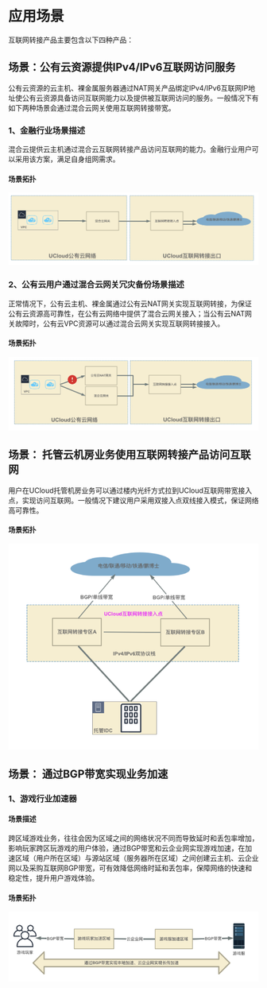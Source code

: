 # 应用场景

互联网转接产品主要包含以下四种产品：

## 场景：公有云资源提供IPv4/IPv6互联网访问服务

公有云资源的云主机、裸金属服务器通过NAT网关产品绑定IPv4/IPv6互联网IP地址使公有云资源具备访问互联网能力以及提供被互联网访问的服务。一般情况下有如下两种场景会通过混合云网关使用互联网转接带宽。

### 1、金融行业场景描述
混合云提供云主机通过混合云互联网转接产品访问互联网的能力。金融行业用户可以采用该方案，满足自身组网需求。

#### 场景拓扑
![金融行业](/images/金融行业.png)

### 2、公有云用户通过混合云网关冗灾备份场景描述
正常情况下，公有云主机、裸金属通过公有云NAT网关实现互联网转接，为保证公有云资源高可靠性，在公有云网络中提供了混合云网关接入；当公有云NAT网关故障时，公有云VPC资源可以通过混合云网关实现互联网转接接入。

#### 场景拓扑
![VPC混合云网关](/images/VPC混合云网关.png)

## 场景： 托管云机房业务使用互联网转接产品访问互联网
用户在UCloud托管机房业务可以通过楼内光纤方式拉到UCloud互联网带宽接入点，实现访问互联网。一般情况下建议用户采用双接入点双线接入模式，保证网络高可靠性。

#### 场景拓扑
![托管访问互联网](/images/托管访问互联网.png)

## 场景： 通过BGP带宽实现业务加速
### 1、游戏行业加速器

#### 场景描述
 跨区域游戏业务，往往会因为区域之间的网络状况不同而导致延时和丢包率增加，影响玩家跨区玩游戏的用户体验，通过BGP带宽和云企业网实现游戏加速，在加速区域（用户所在区域）与源站区域（服务器所在区域）之间创建云主机、云企业网以及采购互联网BGP带宽，可有效降低网络时延和丢包率，保障网络的快速和稳定性，提升用户游戏体验。

#### 场景拓扑
![游戏加速](/images/游戏加速.png)

 
 
